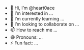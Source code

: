 - 👋 Hi, I’m @heart0ace
- 👀 I’m interested in ...
- 🌱 I’m currently learning ...
- 💞️ I’m looking to collaborate on ...
- 📫 How to reach me ...
- 😄 Pronouns: ...
- ⚡ Fun fact: ...

<!---
heart0ace/heart0ace is a ✨ special ✨ repository because its `README.md` (this file) appears on your GitHub profile.
You can click the Preview link to take a look at your changes.
--->
